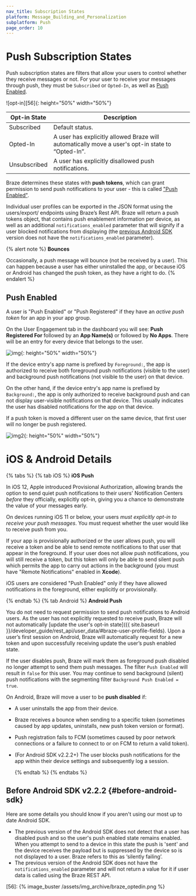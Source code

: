 ```yaml
---
nav_title: Subscription States
platform: Message_Building_and_Personalization
subplatform: Push
page_order: 10
---
```


# Push Subscription States

Push subscription states are filters that allow your users to control whether they receive messages or not. For your user to receive your messages through push, they must be `Subscribed` or `Opted-In`, as well as [Push Enabled](#push-enabled).

![opt-in][56]{: height="50%" width="50%"}


|Opt-in State|Description|
|---|---|
|Subscribed| Default status.|
|Opted-In| A user has explicitly allowed Braze will automatically move a user's opt-in state to “Opted-In”. |
|Unsubscribed| A user has explicitly disallowed push notifications.|

Braze determines these states with __push tokens__, which can grant permission to send push notifications to your user - this is called ["Push Enabled"](#push-enabled).

Individual user profiles can be exported in the JSON format using the users/export/ endpoints using Braze’s Rest API. Braze will return a push tokens object, that contains push enablement information per device, as well as an additional `notifications_enabled` parameter that will signify if a user blocked notifications from displaying (the [previous Android SDK](#before-android-sdk) version does not have the `notifications_enabled` parameter).

{% alert note %}
  __Bounces__

  Occasionally, a push message will bounce (not be received by a user). This can happen because a user has either uninstalled the app, or because iOS or Android has changed the push token, as they have a right to do.
{% endalert %}

## Push Enabled

A user is "Push Enabled" or "Push Registered" if they have an *active push token* for an app in your app group.

On the User Engagement tab in the dashboard you will see: **Push Registered For** followed by an **App Name(s)** or followed by **No Apps**. There will be an entry for every device that belongs to the user.

![img][1]{: height="50%" width="50%"}

If the device entry's app name is prefixed by `Foreground:`, the app is authorized to receive both foreground push notifications (visible to the user) and background push notifications (not visible to the user) on that device.

On the other hand, if the device entry's app name is prefixed by `Background:`, the app is only authorized to receive background push and can not display user-visible notifications on that device. This usually indicates the user has disabled notifications for the app on that device.

If a push token is moved a different user on the same device, that first user will no longer be push registered.

![img2][2]{: height="50%" width="50%"}

# iOS & Android Details

{% tabs %}
  {% tab iOS %}
__iOS Push__

In iOS 12, Apple introduced Provisional Authorization, allowing brands the option to send quiet push notifications to their users' Notification Centers _before_ they officially, explicitly opt-in, giving you a chance to demonstrate the value of your messages early.

On devices running iOS 11 or below, your users _must explicitly opt-in to receive your push messages_. You must request whether the user would like to receive push from you.

If your app is provisionally authorized or the user allows push, you will receive a token and be able to send remote notifications to that user that appear in the foreground. If your user does not allow push notifications, you will still receive a token, but this token will only be able to send silent push which permits the app to carry out actions in the background (you must have "Remote Notifications" enabled in __Xcode__).

iOS users are considered "Push Enabled" only if they have allowed notifications in the foreground, either explicitly or provisionally.

  {% endtab %}
  {% tab Android %}
__Android Push__

You do not need to request permission to send push notifications to Android users. As the user has not explicitly requested to receive push, Braze will not automatically [update the user's opt-in state]({{ site.baseurl }}/developer_guide/rest_api/user_data/#braze-user-profile-fields). Upon a user’s first session on Android, Braze will automatically request for a new token and upon successfully receiving update the user’s push enabled state.

If the user disables push, Braze will mark them as foreground push disabled no longer attempt to send them push messages. The filter `Push Enabled` will result in `false` for this user. You may continue to send background (silent) push notifications with the segmenting filter `Background Push Enabled = true`.

On Android, Braze will move a user to be __push disabled__ if:
- A user uninstalls the app from their device.
- Braze receives a bounce when sending to a specific token (sometimes caused by app updates, uninstalls, new push token version or format).
- Push registration fails to FCM (sometimes caused by poor network connections or a failure to connect to or on FCM to return a valid token).
- (For Android SDK v2.2.2+) The user blocks push notifications for the app within their device settings and subsequently log a session.

  {% endtab %}
{% endtabs %}

## Before Android SDK v2.2.2 {#before-android-sdk}

Here are some details you should know if you aren't using our most up to date Android SDK.
- The previous version of the Android SDK does not detect that a user has disabled push and so the user's push enabled state remains enabled. When you attempt to send to a device in this state the push is 'sent' and the device receives the payload but is suppressed by the device so is not displayed to a user. Braze refers to this as ‘silently failing’.
- The previous version of the Android SDK does not have the `notifications_enabled` parameter and will not return a value for it if user data is called using the Braze REST API.

[1]: https://cloud.githubusercontent.com/assets/20304883/25244744/cd16d324-25b6-11e7-9d7c-d37b74690cf8.png
[2]: https://cloud.githubusercontent.com/assets/20304883/25244775/ec6e0ae4-25b6-11e7-846d-4bf8f38c3057.png
[56]: {% image_buster /assets/img_archive/braze_optedin.png %}
